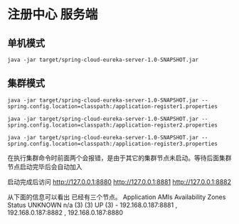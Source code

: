 # 注册中心 服务端


## 单机模式
```
java -jar target/spring-cloud-eureka-server-1.0-SNAPSHOT.jar
```

## 集群模式
```
java -jar target/spring-cloud-eureka-server-1.0-SNAPSHOT.jar --spring.config.location=classpath:/application-register1.properties

```


```
java -jar target/spring-cloud-eureka-server-1.0-SNAPSHOT.jar --spring.config.location=classpath:/application-register2.properties

```
```
java -jar target/spring-cloud-eureka-server-1.0-SNAPSHOT.jar --spring.config.location=classpath:/application-register3.properties

```

在执行集群命令时前面两个会报错，是由于其它的集群节点未启动。等待后面集群节点启动完毕后会自动加入

启动完成后访问
http://127.0.0.1:8880
http://127.0.0.1:8881
http://127.0.0.1:8882

从下面的信息可以看出 已经有三个节点。
Application	AMIs	Availability Zones	Status
UNKNOWN	n/a (3)	(3)	UP (3) - 192.168.0.187:8881 , 192.168.0.187:8882 , 192.168.0.187:8880